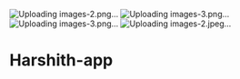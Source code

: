 ![Uploading images-2.png…]()
![Uploading images-3.png…]()
![Uploading images-3.png…]()
![Uploading images-2.jpeg…]()
# Harshith-app
 

